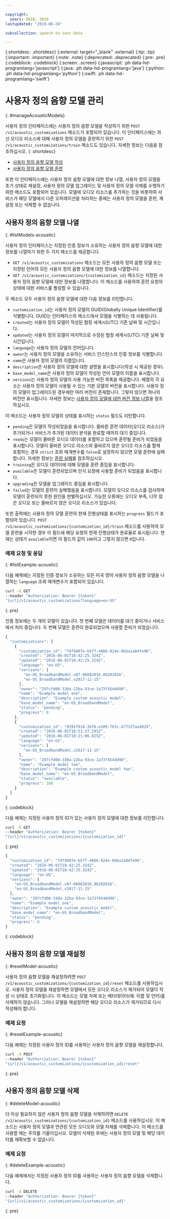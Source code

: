 ```yaml
---

copyright:
  years: 2018, 2019
lastupdated: "2019-06-24"

subcollection: speech-to-text-data

---
```


{:shortdesc: .shortdesc}
{:external: target="_blank" .external}
{:tip: .tip}
{:important: .important}
{:note: .note}
{:deprecated: .deprecated}
{:pre: .pre}
{:codeblock: .codeblock}
{:screen: .screen}
{:javascript: .ph data-hd-programlang='javascript'}
{:java: .ph data-hd-programlang='java'}
{:python: .ph data-hd-programlang='python'}
{:swift: .ph data-hd-programlang='swift'}

# 사용자 정의 음향 모델 관리
{: #manageAcousticModels}

사용자 정의 인터페이스에는 사용자 정의 음향 모델을 작성하기 위한 `POST /v1/acoustic_customizations` 메소드가 포함되어 있습니다. 이 인터페이스에는 최신 오디오 리소스에 대해 사용자 정의 모델을 훈련하기 위한 `POST /v1/acoustic_customizations/train` 메소드도 있습니다. 자세한 정보는 다음을 참조하십시오.
{: shortdesc}

-   [사용자 정의 음향 모델 작성](/docs/services/speech-to-text-data?topic=speech-to-text-data-acoustic#createModel-acoustic)
-   [사용자 정의 음향 모델 훈련](/docs/services/speech-to-text-data?topic=speech-to-text-data-acoustic#trainModel-acoustic)

또한 이 인터페이스에는 사용자 정의 음향 모델에 대한 정보 나열, 사용자 정의 모델을 초기 상태로 재설정, 사용자 정의 모델 업그레이드 및 사용자 정의 모델 삭제를 수행하기 위한 메소드도 포함되어 있습니다. 모델에 오디오 리소스를 추가하는 것을 비롯하여 서비스가 해당 모델에서 다른 오퍼레이션을 처리하는 중에는 사용자 정의 모델을 훈련, 재설정 또는 삭제할 수 없습니다.

## 사용자 정의 음향 모델 나열
{: #listModels-acoustic}

사용자 정의 인터페이스는 지정된 인증 정보가 소유하는 사용자 정의 음향 모델에 대한 정보를 나열하기 위한 두 가지 메소드를 제공합니다.

-   `GET /v1/acoustic_customizations` 메소드는 모든 사용자 정의 음향 모델 또는 지정된 언어의 모든 사용자 정의 음향 모델에 대한 정보를 나열합니다.
-   `GET /v1/acoustic_customizations/{customization_id}` 메소드는 지정된 사용자 정의 음향 모델에 대한 정보를 나열합니다. 이 메소드를 사용하여 훈련 요청의 상태에 대한 서비스를 폴링할 수 있습니다.

두 메소드 모두 사용자 정의 음향 모델에 대한 다음 정보를 리턴합니다.

-   `customization_id`는 사용자 정의 모델의 GUID(Globally Unique Identifier)를 식별합니다. GUID는 인터페이스의 메소드에서 모델을 식별하는 데 사용됩니다.
-   `created`는 사용자 정의 모델이 작성된 협정 세계시(UTC) 기준 날짜 및 시간입니다.
-   `updated`는 사용자 정의 모델이 마지막으로 수정된 협정 세계시(UTC) 기준 날짜 및 시간입니다.
-   `language`는 사용자 정의 모델의 언어입니다.
-   `owner`는 사용자 정의 모델을 소유하는 서비스 인스턴스의 인증 정보를 식별합니다.
-   `name`은 사용자 정의 모델의 이름입니다.
-   `description`은 사용자 정의 모델에 대한 설명을 표시합니다(작성 시 제공된 경우).
-   `base_model_name`은 사용자 정의 모델이 작성된 언어 모델의 이름을 표시합니다.
-   `versions`는 사용자 정의 모델의 사용 가능한 버전 목록을 제공합니다. 배열의 각 요소는 사용자 정의 모델이 사용될 수 있는 기본 모델의 버전을 표시합니다. 사용자 정의 모델이 업그레이드된 경우에만 여러 버전이 존재합니다. 그렇지 않으면 하나의 버전만 표시됩니다. 자세한 정보는 [사용자 정의 모델에 대한 버전 정보 나열](/docs/services/speech-to-text-data?topic=speech-to-text-data-customUpgrade#upgradeList)을 참조하십시오.

이 메소드는 사용자 정의 모델의 상태를 표시하는 `status` 필드도 리턴합니다.

-   `pending`은 모델이 작성되었음을 표시합니다. 올바른 훈련 데이터(오디오 리소스)가 추가되거나 서비스가 추가된 데이터 분석을 완료할 때까지 대기 중입니다.
-   `ready`는 모델이 올바른 오디오 데이터를 포함하고 있으며 훈련될 준비가 되었음을 표시합니다. 모델이 올바른 오디오 리소스와 올바르지 않은 오디오 리소스를 함께 포함하는 경우 `strict` 조회 매개변수를 `false`로 설정하지 않으면 모델 훈련에 실패합니다. 자세한 정보는 [훈련 실패](/docs/services/speech-to-text-data?topic=speech-to-text-data-acoustic#failedTraining-acoustic)를 참조하십시오.
-   `training`은 오디오 데이터에 대해 모델을 훈련 중임을 표시합니다.
-   `available`은 모델이 훈련되었으며 인식 요청에 사용할 준비가 되었음을 표시합니다.
-   `upgrading`은 모델을 업그레이드 중임을 표시합니다.
-   `failed`는 모델의 훈련이 실패했음을 표시합니다. 모델의 오디오 리소스를 검사하여 모델이 훈련되지 못한 원인을 판별하십시오. 가능한 오류에는 오디오 부족, 너무 많은 오디오 또는 올바르지 않은 오디오 리소스가 있습니다.

또한 출력에는 사용자 정의 모델 훈련의 현재 진행상태를 표시하는 `progress` 필드가 포함되어 있습니다. `POST /v1/acoustic_customizations/{customization_id}/train` 메소드를 사용하여 모델 훈련을 시작한 경우 이 필드에 해당 요청의 현재 진행상태가 완료율로 표시됩니다. 현재는 상태가 `available`이면 이 필드의 값이 `100`이고 그렇지 않으면 `0`입니다.

### 예제 요청 및 응답
{: #listExample-acoustic}

다음 예제에는 지정된 인증 정보가 소유하는 모든 미국 영어 사용자 정의 음향 모델을 나열하는 `language` 조회 매개변수가 포함되어 있습니다.

```bash
curl -X GET
--header "Authorization: Bearer {token}"
"{url}/v1/acoustic_customizations?language=en-US"
```
{: pre}

인증 정보에는 두 개의 모델이 있습니다. 첫 번째 모델은 데이터를 대기 중이거나 서비스에서 처리 중입니다. 두 번째 모델은 훈련이 완료되었으며 사용할 준비가 되었습니다.

```javascript
{
  "customizations": [
    {
      "customization_id": "74f4807e-b5ff-4866-824e-6bba1a84fe96",
      "created": "2016-06-01T18:42:25.324Z",
      "updated": "2016-06-01T18:42:25.324Z",
      "language": "en-US",
      "versions": [
        "en-US_BroadbandModel.v07-06082016.06202016",
        "en-US_BroadbandModel.v2017-11-15"
      ],
      "owner": "297cfd08-330a-22ba-93ce-1a73f454dd98",
      "name": "Example model one",
      "description": "Example custom acoustic model",
      "base_model_name": "en-US_BroadbandModel",
      "status": "pending",
      "progress": 0
    },
    {
      "customization_id": "8391f918-3b76-e109-763c-b7732fae4829",
      "created": "2016-06-01T18:51:37.291Z",
      "updated": "2016-06-01T19:21:06.825Z",
      "language": "en-US",
      "versions": [
        "en-US_BroadbandModel.v2017-11-15"
      ],
      "owner": "297cfd08-330a-22ba-93ce-1a73f454dd98",
      "name": "Example model two",
      "description": "Example custom acoustic model two",
      "base_model_name": "en-US_BroadbandModel",
      "status": "available",
      "progress": 100
    }
  ]
}
```
{: codeblock}

다음 예제는 지정된 사용자 정의 ID가 있는 사용자 정의 모델에 대한 정보를 리턴합니다.

```bash
curl -X GET
--header "Authorization: Bearer {token}"
"{url}/v1/acoustic_customizations/{customization_id}"
```
{: pre}

```javascript
{
  "customization_id": "74f4807e-b5ff-4866-824e-6bba1a84fe96",
  "created": "2016-06-01T18:42:25.324Z",
  "updated": "2016-06-01T18:42:25.324Z",
  "language": "en-US",
  "versions": [
    "en-US_BroadbandModel.v07-06082016.06202016",
    "en-US_BroadbandModel.v2017-11-15"
  ],
  "owner": "297cfd08-330a-22ba-93ce-1a73f454dd98",
  "name": "Example model one",
  "description": "Example custom acoustic model",
  "base_model_name": "en-US_BroadbandModel",
  "status": "pending",
  "progress": 0
}
```
{: codeblock}

## 사용자 정의 음향 모델 재설정
{: #resetModel-acoustic}

사용자 정의 음향 모델을 재설정하려면 `POST /v1/acoustic_customizations/{customization_id}/reset` 메소드를 사용하십시오. 사용자 정의 모델을 재설정하면 모델에서 모든 오디오 리소스가 제거되어 모델이 작성 시 상태로 초기화됩니다. 이 메소드는 모델 자체 또는 메타데이터(예: 이름 및 언어)를 삭제하지 않습니다. 그러나 모델을 재설정하면 해당 오디오 리소스가 제거되므로 다시 작성해야 합니다.

### 예제 요청
{: #resetExample-acoustic}

다음 예제는 지정된 사용자 정의 ID를 사용하는 사용자 정의 음향 모델을 재설정합니다.

```bash
curl -X POST
--header "Authorization: Bearer {token}"
"{url}/v1/acoustic_customizations/{customization_id}/reset"
```
{: pre}

## 사용자 정의 음향 모델 삭제
{: #deleteModel-acoustic}

더 이상 필요하지 않은 사용자 정의 음향 모델을 삭제하려면 `DELETE /v1/acoustic_customizations/{customization_id}` 메소드를 사용하십시오. 이 메소드는 사용자 정의 모델과 연관된 모든 오디오와 모델 자체를 삭제합니다. 이 메소드를 사용할 때는 주의를 기울이십시오. 모델이 삭제된 후에는 사용자 정의 모델 및 해당 데이터를 재확보할 수 없습니다.

### 예제 요청
{: #deleteExample-acoustic}

다음 예제에서는 지정된 사용자 정의 ID를 사용하는 사용자 정의 음향 모델을 삭제합니다.

```bash
curl -X DELETE
--header "Authorization: Bearer {token}"
"{url}/v1/acoustic_customizations/{customization_id}"
```
{: pre}
